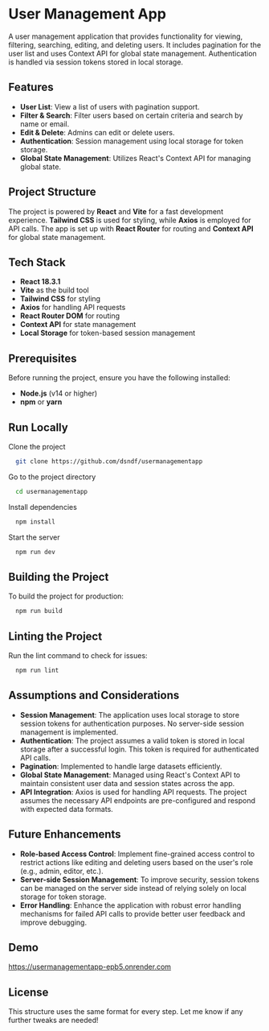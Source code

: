 # User Management App

A user management application that provides functionality for viewing, filtering, searching, editing, and deleting users. It includes pagination for the user list and uses Context API for global state management. Authentication is handled via session tokens stored in local storage.

## Features

- **User List**: View a list of users with pagination support.
- **Filter & Search**: Filter users based on certain criteria and search by name or email.
- **Edit & Delete**: Admins can edit or delete users.
- **Authentication**: Session management using local storage for token storage.
- **Global State Management**: Utilizes React's Context API for managing global state.

## Project Structure

The project is powered by **React** and **Vite** for a fast development experience. **Tailwind CSS** is used for styling, while **Axios** is employed for API calls. The app is set up with **React Router** for routing and **Context API** for global state management.

## Tech Stack

- **React 18.3.1**
- **Vite** as the build tool
- **Tailwind CSS** for styling
- **Axios** for handling API requests
- **React Router DOM** for routing
- **Context API** for state management
- **Local Storage** for token-based session management

## Prerequisites

Before running the project, ensure you have the following installed:

- **Node.js** (v14 or higher)
- **npm** or **yarn**


## Run Locally

Clone the project

```bash
  git clone https://github.com/dsndf/usermanagementapp
```

Go to the project directory

```bash
  cd usermanagementapp
```

Install dependencies

```bash
  npm install
```

Start the server

```bash
  npm run dev
```


## Building the Project

To build the project for production:

```bash
  npm run build
```

## Linting the Project

Run the lint command to check for issues:

```bash
  npm run lint
```

## Assumptions and Considerations

- **Session Management**: The application uses local storage to store session tokens for authentication purposes. No server-side session management is implemented.
- **Authentication**: The project assumes a valid token is stored in local storage after a successful login. This token is required for authenticated API calls.
- **Pagination**: Implemented to handle large datasets efficiently.
- **Global State Management**: Managed using React's Context API to maintain consistent user data and session states across the app.
- **API Integration**: Axios is used for handling API requests. The project assumes the necessary API endpoints are pre-configured and respond with expected data formats.

## Future Enhancements

- **Role-based Access Control**: Implement fine-grained access control to restrict actions like editing and deleting users based on the user's role (e.g., admin, editor, etc.).
- **Server-side Session Management**: To improve security, session tokens can be managed on the server side instead of relying solely on local storage for token storage.
- **Error Handling**: Enhance the application with robust error handling mechanisms for failed API calls to provide better user feedback and improve debugging.

## Demo

https://usermanagementapp-epb5.onrender.com

## License


This structure uses the same format for every step. Let me know if any further tweaks are needed!



